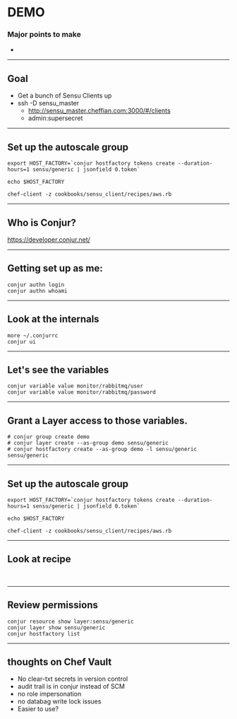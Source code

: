 # DEMO

### Major points to make

- 

----

## Goal

- Get a bunch of Sensu Clients up
- ssh -D sensu_master
  - http://sensu_master.cheffian.com:3000/#/clients
  - admin:supersecret

----


## Set up the autoscale group

```
export HOST_FACTORY=`conjur hostfactory tokens create --duration-hours=1 sensu/generic | jsonfield 0.token`

echo $HOST_FACTORY

chef-client -z cookbooks/sensu_client/recipes/aws.rb
```

----

## Who is Conjur?

https://developer.conjur.net/

----

## Getting set up as me:

```
conjur authn login
conjur authn whoami
```

----

## Look at the internals

```
more ~/.conjurrc
conjur ui
```

----

## Let's see the variables

```
conjur variable value monitor/rabbitmq/user
conjur variable value monitor/rabbitmq/password
```

----

## Grant a Layer access to those variables.

```
# conjur group create demo
# conjur layer create --as-group demo sensu/generic
# conjur hostfactory create --as-group demo -l sensu/generic sensu/generic
```

----

## Set up the autoscale group

```
export HOST_FACTORY=`conjur hostfactory tokens create --duration-hours=1 sensu/generic | jsonfield 0.token`

echo $HOST_FACTORY

chef-client -z cookbooks/sensu_client/recipes/aws.rb
```

----

## Look at recipe

<br>

----

## Review permissions

```
conjur resource show layer:sensu/generic
conjur layer show sensu/generic
conjur hostfactory list
```

----


## thoughts on Chef Vault

- No clear-txt secrets in version control
- audit trail is in conjur instead of SCM
- no role impersonation
- no databag write lock issues
- Easier to use?

